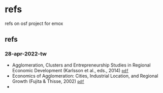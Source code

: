 # refs
refs on osf project for emox


## refs
### 28-apr-2022-tw
+ Agglomeration, Clusters and Entrepreneurship Studies in Regional Economic Development (Karlsson et al., eds., 2014) [`pdf`](https://osf.io/mqb93/)
+ Economics of Agglomeration: Cities, Industrial Location, and Regional Growth (Fujita & Thisse, 2002) [`pdf`](https://osf.io/udza9/)
+ 
